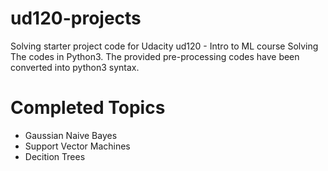ud120-projects
==============

Solving starter project code for Udacity ud120 - Intro to ML course
Solving The codes in Python3. The provided pre-processing codes have been converted into python3 syntax.

Completed Topics
================
<ul>
  <li>Gaussian Naive Bayes</li>
  <li>Support Vector Machines</li>
  <li>Decition Trees</li>
</ul>

